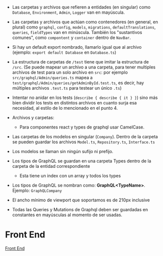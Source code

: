 * Las carpetas y archivos que refieren a entidades (en singular) como `Database`, `Environment`, `Admin`, `Logger` van en mayúscula.

* Las carpetas y archivos que actúan como contenedores (en general, en plural) como `graphql`, `config`, `models`, `migrations`, `defaultTranslations`, `queries`, `fieldTypes` van en minúscula. También los "sustantivos comunes", como `compontent` y `container` dentro de `NavBar`.

* Si hay un default export nombrado, llamarlo igual que al archivo (ejemplo: `export default Database` en `Database.ts`)

* La estructura de carpetas de `/test` tiene que imitar la estructura de `/src`.
(Se puede mapear un archivo a una carpeta, para tener multiples archivos de test para un solo archivo en `src`: por ejemplo `src/graphql/Admin/queries.ts` mapea a `test/graphql/Admin/queries/getAdminById.test.ts`, es decir, hay múltiples archivos `.test.ts` para testear un único `.ts`)

* Intentar no anidar en los tests (`describe { describe { it } }`) sino más bien dividir los tests en distintos archivos en cuanto surja esa necesidad, al estilo de lo mencionado en el punto 4.

* Archivos y carpetas:
    * Para componentes react y types de graphql usar CamelCase.

* Las carpetas de los modelos en singular (`Company`). Dentro de la carpeta se pueden guardar los 
archivos `Model.ts`, `Repository.ts`, `Interface.ts`

* Los modelos se llaman sin ningún sufijo ni prefijo.

* Los tipos de GraphQL se guardan en una carpeta Types dentro de la carpeta de la entidad correspondiente
    * Esta tiene un index con un array y todos los types

* Los tipos de GraphQL se nombran como: **GraphQL&lt;TypeName&gt;**. Ejemplo: `GraphQLCompany`

* El ancho mínimo de viewport que soportamos es de 210px inclusive

* Todas las Queries y Mutations de Graphql deben ser guardadas en constantes en mayúsculas al momento de ser usadas.

# Front End
[Front End](Frontend.md)
